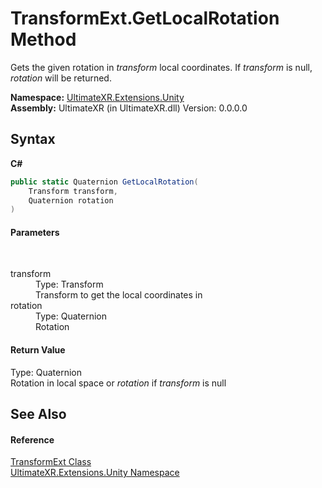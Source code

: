 # TransformExt.GetLocalRotation Method 
 

Gets the given rotation in *transform* local coordinates. If *transform* is null, *rotation* will be returned.

**Namespace:**&nbsp;<a href="N_UltimateXR_Extensions_Unity">UltimateXR.Extensions.Unity</a><br />**Assembly:**&nbsp;UltimateXR (in UltimateXR.dll) Version: 0.0.0.0

## Syntax

**C#**<br />
``` C#
public static Quaternion GetLocalRotation(
	Transform transform,
	Quaternion rotation
)
```


#### Parameters
&nbsp;<dl><dt>transform</dt><dd>Type: Transform<br />Transform to get the local coordinates in</dd><dt>rotation</dt><dd>Type: Quaternion<br />Rotation</dd></dl>

#### Return Value
Type: Quaternion<br />Rotation in local space or *rotation* if *transform* is null

## See Also


#### Reference
<a href="T_UltimateXR_Extensions_Unity_TransformExt">TransformExt Class</a><br /><a href="N_UltimateXR_Extensions_Unity">UltimateXR.Extensions.Unity Namespace</a><br />